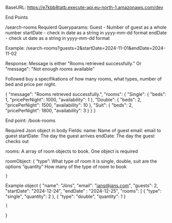 BaseURL: https://e7kbb8tatb.execute-api.eu-north-1.amazonaws.com/dev


End Points

/search-rooms
Requierd
Queryparams:
Guest - Number of guest as a whole number
startDate - check in date as a string in yyyy-mm-dd format
endDate - check ut date as a string in yyyy-mm-dd format

Example: /search-rooms?guests=2&startDate=2024-11-01&endDate=2024-11-02

Response: Message is either "Rooms retrieved successfully.” Or  "message": "Not enough rooms available”

Followed buy a specifikations of how many rooms, what types, number of bed and price per night.


{
    "message": "Rooms retrieved successfully.",
    "rooms": {
        "Single": {
            "beds": 1,
            "pricePerNight": 1000,
            "availability": 1
        },
        "Double": {
            "beds": 2,
            "pricePerNight": 1500,
            "availability": 10
        },
        "Suit": {
            "beds": 2,
            "pricePerNight": 1800,
            "availability": 3
        }
    }
}


End point: /book-rooms

Required Json object in body
Fields:
name: Name of guest
email: email to guest
startDate: The day the guest arrives
endDate: The day the guest checks out

rooms: A array of room objects to book. One object is required

roomObject: {
		“type”: What type of room it is single, double, suit are the options
		“quantity” How many of the type of room to book 
		
	}

Example object
{
    "name": "Jöns",
    "email": "jans@jans.com",
    "guests": 2,
    "startDate": "2024-12-24",
    "endDate" : "2024-12-25",
    "rooms": [
        {
        "type": "single",
        "quantity": 2
        },
        {
        "type": "double",
        "quantity": 1
        }
    
    ]
}
